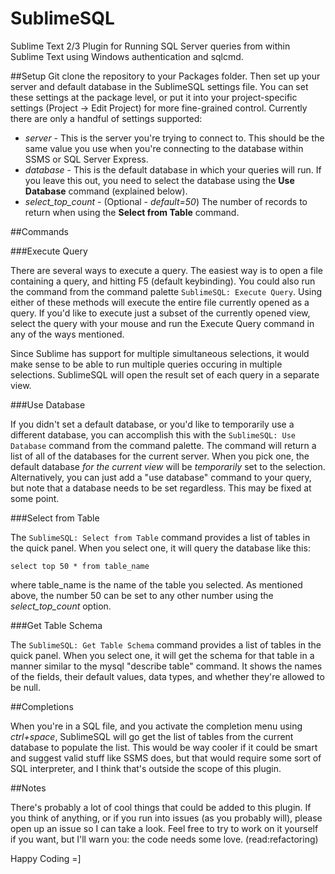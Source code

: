 # SublimeSQL
Sublime Text 2/3 Plugin for Running SQL Server queries from within Sublime Text using Windows authentication and sqlcmd.

##Setup
Git clone the repository to your Packages folder. Then set up your server and default database in the SublimeSQL settings file.  You can set these settings at the package level, or put it into your project-specific settings (Project -> Edit Project) for more fine-grained control. Currently there are only a handful of settings supported:

* _server_ - This is the server you're trying to connect to. This should be the same value you use when you're connecting to the database within SSMS or SQL Server Express.
* _database_ - This is the default database in which your queries will run. If you leave this out, you need to select the database using the **Use Database** command (explained below).
* _select_top_count_ - (Optional - _default=50_) The number of records to return when using the **Select from Table** command.

##Commands

###Execute Query

There are several ways to execute a query. The easiest way is to open a file containing a query, and hitting F5 (default keybinding). You could also run the command from the command palette ``SublimeSQL: Execute Query``. Using either of these methods will execute the entire file currently opened as a query. If you'd like to execute just a subset of the currently opened view, select the query with your mouse and run the Execute Query command in any of the ways mentioned.

Since Sublime has support for multiple simultaneous selections, it would make sense to be able to run multiple queries occuring in multiple selections. SublimeSQL will open the result set of each query in a separate view.

###Use Database

If you didn't set a default database, or you'd like to temporarily use a different database, you can accomplish this with the ``SublimeSQL: Use Database`` command from the command palette. The command will return a list of all of the databases for the current server. When you pick one, the default database _for the current view_ will be _temporarily_ set to the selection. Alternatively, you can just add a "use database" command to your query, but note that a database needs to be set regardless. This may be fixed at some point.

###Select from Table

The ``SublimeSQL: Select from Table`` command provides a list of tables in the quick panel. When you select one, it will query the database like this:

``
  select top 50
    *
  from
    table_name
``

where table_name is the name of the table you selected. As mentioned above, the number 50 can be set to any other number using the _select_top_count_ option.

###Get Table Schema

The ``SublimeSQL: Get Table Schema`` command provides a list of tables in the quick panel. When you select one, it will get the schema for that table in a manner similar to the mysql "describe table" command. It shows the names of the fields, their default values, data types, and whether they're allowed to be null.

##Completions

When you're in a SQL file, and you activate the completion menu using _ctrl+space_, SublimeSQL will go get the list of tables from the current database to populate the list. This would be way cooler if it could be smart and suggest valid stuff like SSMS does, but that would require some sort of SQL interpreter, and I think that's outside the scope of this plugin.

##Notes

There's probably a lot of cool things that could be added to this plugin. If you think of anything, or if you run into issues (as you probably will), please open up an issue so I can take a look. Feel free to try to work on it yourself if you want, but I'll warn you: the code needs some love.  (read:refactoring)

Happy Coding =]

